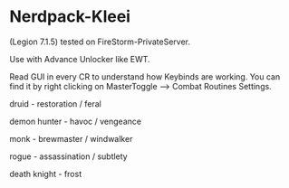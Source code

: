 # Nerdpack-Kleei
(Legion 7.1.5) tested on FireStorm-PrivateServer.

Use with Advance Unlocker like EWT.

Read GUI in every CR to understand how Keybinds are working. You can find it by right clicking on MasterToggle --> Combat Routines Settings.

 druid - restoration / feral

 demon hunter - havoc / vengeance

 monk - brewmaster / windwalker

 rogue - assassination / subtlety

 death knight - frost
